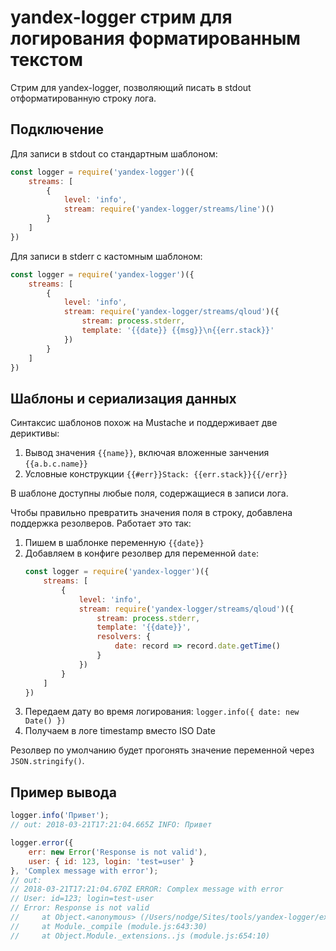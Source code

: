 # yandex-logger стрим для логирования форматированным текстом

Стрим для yandex-logger, позволяющий писать в stdout отформатированную строку лога.

## Подключение

Для записи в stdout со стандартным шаблоном:

```js
const logger = require('yandex-logger')({
    streams: [
        {
            level: 'info',
            stream: require('yandex-logger/streams/line')()
        }
    ]
})
```

Для записи в stderr с кастомным шаблоном:

```js
const logger = require('yandex-logger')({
    streams: [
        {
            level: 'info',
            stream: require('yandex-logger/streams/qloud')({
                stream: process.stderr,
                template: '{{date}} {{msg}}\n{{err.stack}}'
            })
        }
    ]
})
```

## Шаблоны и сериализация данных

Синтаксис шаблонов похож на Mustache и поддерживает две дериктивы:

1. Вывод значения `{{name}}`, включая вложенные занчения `{{a.b.c.name}}`
2. Условные конструкции `{{#err}}Stack: {{err.stack}}{{/err}}`

В шаблоне доступны любые поля, содержащиеся в записи лога.

Чтобы правильно превратить значения поля в строку, добавлена поддержка резолверов. Работает это так:

1. Пишем в шаблонке переменную `{{date}}`
2. Добавляем в конфиге резолвер для переменной `date`:
    ```js
    const logger = require('yandex-logger')({
        streams: [
            {
                level: 'info',
                stream: require('yandex-logger/streams/qloud')({
                    stream: process.stderr,
                    template: '{{date}}',
                    resolvers: {
                        date: record => record.date.getTime()
                    }
                })
            }
        ]
    })
    ```
3. Передаем дату во время логирования: `logger.info({ date: new Date() })`
4. Получаем в логе timestamp вместо ISO Date

Резолвер по умолчанию будет прогонять значение переменной через `JSON.stringify()`.

## Пример вывода

```js
logger.info('Привет');
// out: 2018-03-21T17:21:04.665Z INFO: Привет

logger.error({
    err: new Error('Response is not valid'),
    user: { id: 123, login: 'test=user' }
}, 'Complex message with error');
// out:
// 2018-03-21T17:21:04.670Z ERROR: Complex message with error
// User: id=123; login=test-user
// Error: Response is not valid
//     at Object.<anonymous> (/Users/nodge/Sites/tools/yandex-logger/examples/entry.js:48:10)
//     at Module._compile (module.js:643:30)
//     at Object.Module._extensions..js (module.js:654:10)
```

